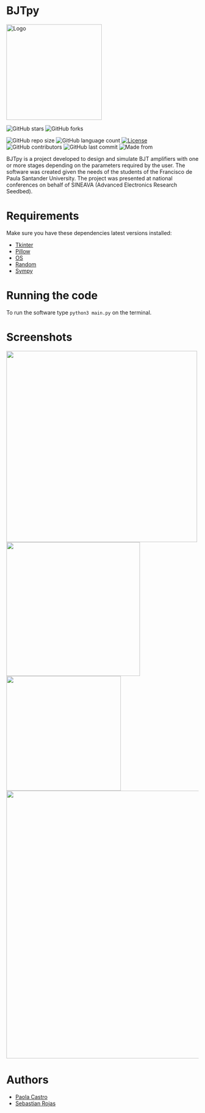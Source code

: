 # BJTpy

<img src="https://user-images.githubusercontent.com/62435399/130875900-27ee650b-4e2c-430a-ad65-5704428acd46.png" alt="Logo" width="250" height="250">

![GitHub stars](https://img.shields.io/github/stars/SRojas28/BJTpy?style=social)
![GitHub forks](https://img.shields.io/github/forks/SRojas28/BJTpy?label=Fork&style=social)

![GitHub repo size](https://img.shields.io/github/repo-size/SRojas28/BJTpy?label=Repo%20Size)
![GitHub language count](https://img.shields.io/github/languages/count/SRojas28/BJTpy?label=Languages)
[![License](https://img.shields.io/badge/License-Apache%202.0-blue.svg)](https://opensource.org/licenses/Apache-2.0)
![GitHub contributors](https://img.shields.io/github/contributors/SRojas28/BJTpy)
![GitHub last commit](https://img.shields.io/github/last-commit/SRojas28/BJTpy)
![Made from](https://img.shields.io/badge/From-Colombia-Yellow)


BJTpy is a project developed to design and simulate BJT amplifiers with one or more stages depending on the parameters required by the user. The software was created given the needs of the students of the Francisco de Paula Santander University. The project was presented at national conferences on behalf of SINEAVA (Advanced Electronics Research Seedbed).

# Requirements
Make sure you have these dependencies latest versions installed:

- [Tkinter](https://docs.python.org/3/library/tk.html)
- [Pillow](https://pillow.readthedocs.io/en/stable/)
- [OS](https://docs.python.org/3/library/os.html)
- [Random](https://docs.python.org/3/library/random.html)
- [Sympy](https://docs.sympy.org/latest/index.html)

# Running the code
To run the software type ``` python3 main.py ``` on the terminal.

# Screenshots

<img src="https://user-images.githubusercontent.com/62435332/219271604-3d2a9433-6ae3-456a-a76e-7c438470c031.PNG" width="500">
<img src="https://user-images.githubusercontent.com/62435332/219271617-7dcfc746-fc95-4506-b7a8-f674efb4f5c6.PNG" width="350">
<img src="https://user-images.githubusercontent.com/62435332/219271616-8dbecbbe-6941-47d9-ad4d-c28cb36f13fa.PNG" width="300">
<img src="https://user-images.githubusercontent.com/62435332/219271619-9991267a-97a9-40db-81fd-ab412cc47fc3.PNG" width="700">

# Authors
- [Paola Castro](https://github.com/C-Paola)
- [Sebastian Rojas](https://github.com/SRojas28)




